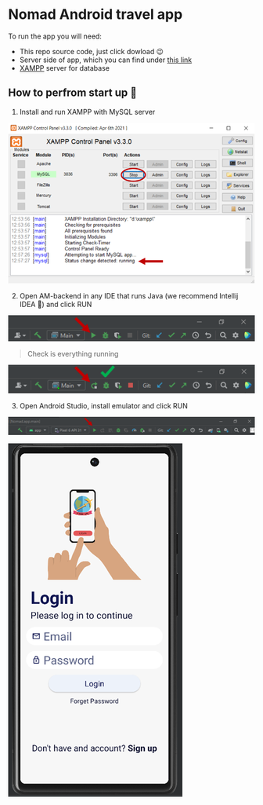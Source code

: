 # Nomad Android travel app
To run the app you will need:
* This repo source code, just click dowload 😉
* Server side of app, which you can find under  [this link](https://github.com/CoyotWilly/AM-backend.git)
* [XAMPP](https://www.apachefriends.org/pl/download.html) server for database

## How to perfrom start up 🛫
1. Install and run XAMPP with MySQL server

![xampp status RUNNING](https://github.com/CoyotWilly/nomad-app/blob/master/readme_files/xampp_config.png)

2. Open AM-backend in any IDE that runs Java (we recommend Intellij IDEA 🤫) and click RUN

![backend run img](https://github.com/CoyotWilly/nomad-app/blob/master/readme_files/backend_run.png)

>Check is everything running

![backend running img](https://github.com/CoyotWilly/nomad-app/blob/master/readme_files/backend_Ok.png)

3. Open Android Studio, install emulator and click RUN

![android studio run](https://github.com/CoyotWilly/nomad-app/blob/master/readme_files/droid_run.png)

![project is running](https://github.com/CoyotWilly/nomad-app/blob/master/readme_files/done.png)
